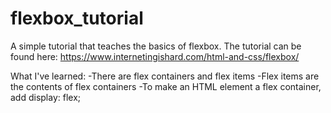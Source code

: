 # flexbox_tutorial
A simple tutorial that teaches the basics of flexbox.
The tutorial can be found here: https://www.internetingishard.com/html-and-css/flexbox/

What I've learned:
    -There are flex containers and flex items
    -Flex items are the contents of flex containers
    -To make an HTML element a flex container, add display: flex;